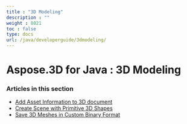 ```yaml
---
title : "3D Modeling" 
description : "" 
weight : 8021 
toc : false
type: docs
url: /java/developerguide/3dmodeling/
---
```


# Aspose.3D for Java : 3D Modeling


### Articles in this section

*    [Add Asset Information to 3D document](https://docs2.aspose.com/3d/java/developerguide/3dmodeling/add+asset+information+to+3d+document/)    
*    [Create Scene with Primitive 3D Shapes](https://docs2.aspose.com/3d/java/developerguide/3dmodeling/create+scene+with+primitive+3d+shapes/)    
*    [Save 3D Meshes in Custom Binary Format](https://docs2.aspose.com/3d/java/developerguide/3dmodeling/save+3d+meshes+in+custom+binary+format/)    

           

 

